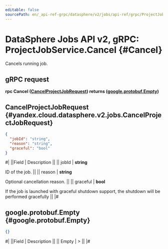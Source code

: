 ```yaml
---
editable: false
sourcePath: en/_api-ref-grpc/datasphere/v2/jobs/api-ref/grpc/ProjectJob/cancel.md
---
```


# DataSphere Jobs API v2, gRPC: ProjectJobService.Cancel {#Cancel}

Cancels running job.

## gRPC request

**rpc Cancel ([CancelProjectJobRequest](#yandex.cloud.datasphere.v2.jobs.CancelProjectJobRequest)) returns ([google.protobuf.Empty](https://developers.google.com/protocol-buffers/docs/reference/google.protobuf#google.protobuf.Empty))**

## CancelProjectJobRequest {#yandex.cloud.datasphere.v2.jobs.CancelProjectJobRequest}

```json
{
  "jobId": "string",
  "reason": "string",
  "graceful": "bool"
}
```

#|
||Field | Description ||
|| jobId | **string**

ID of the job. ||
|| reason | **string**

Optional cancellation reason. ||
|| graceful | **bool**

If the job is launched with graceful shutdown support, the shutdown will be performed gracefully ||
|#

## google.protobuf.Empty {#google.protobuf.Empty}

```json
{}
```

#|
||Field | Description ||
|| Empty | > ||
|#